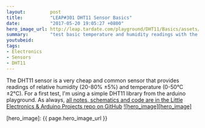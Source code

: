 ```yaml
---
layout:         post
title:          "LEAP#301 DHT11 Sensor Basics"
date:           "2017-05-20 19:05:27 +0800"
hero_image_url: http://leap.tardate.com/playground/DHT11/Basics/assets/Basics_build.jpg
summary:        "test basic temperature and humidity readings with the DHT11 sensor"
youtubeid:
tags:
- Electronics
- Sensors
- DHT11
---
```


The DHT11 sensor is a very cheap and common sensor that provides readings of relative humidity (20-80% ±5%)
and temperature (0-50°C ±2°C). For a first test, I'm using a simple DHT11 library from the arduino playground.
As always, [all notes, schematics and code are in the Little Electronics & Arduino Projects repo on GitHub][project]
[![hero_image][hero_image]][project]

[leap]: http://leap.tardate.com
[project]: https://github.com/tardate/LittleArduinoProjects/tree/master/playground/DHT11/Basics
[hero_image]: {{ page.hero_image_url }}

